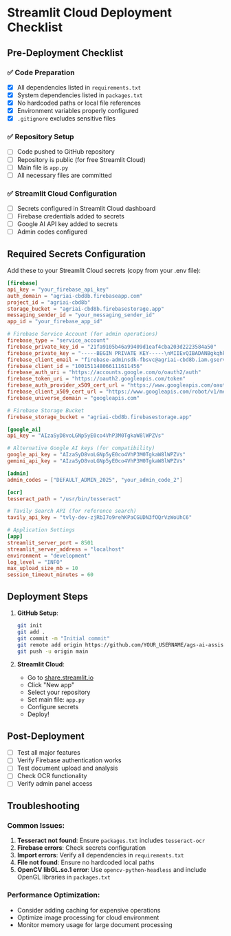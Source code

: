 # Streamlit Cloud Deployment Checklist

## Pre-Deployment Checklist

### ✅ Code Preparation
- [x] All dependencies listed in `requirements.txt`
- [x] System dependencies listed in `packages.txt`
- [x] No hardcoded paths or local file references
- [x] Environment variables properly configured
- [x] `.gitignore` excludes sensitive files

### ✅ Repository Setup
- [ ] Code pushed to GitHub repository
- [ ] Repository is public (for free Streamlit Cloud)
- [ ] Main file is `app.py`
- [ ] All necessary files are committed

### ✅ Streamlit Cloud Configuration
- [ ] Secrets configured in Streamlit Cloud dashboard
- [ ] Firebase credentials added to secrets
- [ ] Google AI API key added to secrets
- [ ] Admin codes configured

## Required Secrets Configuration

Add these to your Streamlit Cloud secrets (copy from your .env file):

```toml
[firebase]
api_key = "your_firebase_api_key"
auth_domain = "agriai-cbd8b.firebaseapp.com"
project_id = "agriai-cbd8b"
storage_bucket = "agriai-cbd8b.firebasestorage.app"
messaging_sender_id = "your_messaging_sender_id"
app_id = "your_firebase_app_id"

# Firebase Service Account (for admin operations)
firebase_type = "service_account"
firebase_private_key_id = "21fa9105b46a99409d1eaf4cba203d2223584a50"
firebase_private_key = "-----BEGIN PRIVATE KEY-----\nMIIEvQIBADANBgkqhkiG9w0BAQEFAASCBKcwggSjAgEAAoIBAQCl+cTm6znoEGxN\nSA8mRvVZMQDDjQ/4qqoscMcyCy3JRWYJIGdfrwkVVeAoTRjbvqTniulVGQ7uB01f\nw6j2WKoF9fQ2WaE02GbArDHRW4oE9knFAaz7akOcwgde8CnbQ8p/urKZWyYKQb92\nSWaN0svwPnKsqruYHrUHm/ohyAK3Px12d7FrrrIrl5QOxFFSdFElXuPyJPAUdIDA\nMGr1BlfzuwvOS422oo2jkFV09yOxBgXT0Bqsn8X4Fybpdd6jhtviJfRP0F/7P+Hx\nSjz1m7z2OPk/TuYW1q6kfB3IQkG9vtpv/faqyg3MYo7NBW4asf8mFRr3x/m+ZjX9\nUYwYelbVAgMBAAECggEAJfKdWk6dxrk6idDX5eCDaAkUK6Gs7SXYEqEWahK0PTho\nw91sxSu33/Dqd0xpSpSkD2xrPNGl4DY7MpIBp5FODl7VnzeO7A4uMA8utLdBLzFA\nXJKtgi4hl02lccdnSoKNYfbFrtpwMBgoNltB31s61YrxnRjMG1OqADthTSf1tv+Q\nKzNuQR8vIhhW1DMI5Kb63P8M5eKEINTb4+PZclfFDAkUPpCQlu93R79kKuoHxafl\ndW20aWEavfoR61yKTV/Pmmh+psF5QFnQRJ99egRQioXM5YHNZeu6hqu3Ex+yVvCC\ngs+vR8VTM4cNn2dsdLU+lYzdfCIDNONy/OGaHUH+YQKBgQDqZtnsbYnPnMsc/VV6\ng+7MX4Lao3Sn3o+vnxh+wl5GvjLRluF3PcXvYqpOHKxBOlapSwn9PN9iegSm0RcN\nkyAYGGJnK0ukfaO1VMnZkr+qRT6+ndKxCdDCbrbI9dZxbpSijbR7/o0ag7bbryr0\nnH+FTeCwpSyX2VAeFU/oE5upJwKBgQC1RNwSAILqdp2RgZ1cEv/9zXsZNuqcEwYW\nALR3Oz8bqxuzDAFE85lEDwiKp3XkhOfBuPeytK4j0NFOY0v+rqPGe9rnxhIx9dXX\nn6Y2ZJsbUmyAsNDDELG4gRxvOIqcHwFTkrPHoeiRizHmH9FASl3iODsyimFxFcRc\ng3gFoJ0lowKBgHBgtwH+0h9TEJ3pZt3B+u7Iq7eevgLtVP3hzKCZFxHbhgmtyJKe\nbxMBvpyMapkrGvk3HKboVECmNyyy+dZsPurOZf8IZs+J3L7G068YCAPeBuLkT2rJ\nReixo7hdBF6FoYT9YxY/R+76TuSr6nAzx39lgt+tkN+MNDj4BsNBA1PpAoGAFRFg\nxpLapGeO3reC0429xQDZ2s9gKy2m2m3Qi78OEagsev3dM+dgG+Hnaz4VXK75xLE7\n0MBhMPZ3LTYrQfmIPWxtv9xshvP8m6gJiG7e/CjzRW3HhbRuA3S2GlMnAQg1fkIh\ntQUjY68a6JUwG9nI2Z8ReklNE/ikrt/01iqZuSMCgYEA0XHD3h4seUV/lnmJ3x4L\n1RDw7gOLxyxP+7Vn4nzEHyDcrAij0H3EshrFlECW/KyEAUukvMWVqCV5FxuZ6/Vz\nFoG9HZwJtWopjpXrmOLbUBiKxwDQ2Lo1PwEbGvsOl5/2MwnkbNKs1D/AfNBChJ/8\nN5oY8xmm0A88wxvz95dF/Ec=\n-----END PRIVATE KEY-----\n"
firebase_client_email = "firebase-adminsdk-fbsvc@agriai-cbd8b.iam.gserviceaccount.com"
firebase_client_id = "100151148066111611456"
firebase_auth_uri = "https://accounts.google.com/o/oauth2/auth"
firebase_token_uri = "https://oauth2.googleapis.com/token"
firebase_auth_provider_x509_cert_url = "https://www.googleapis.com/oauth2/v1/certs"
firebase_client_x509_cert_url = "https://www.googleapis.com/robot/v1/metadata/x509/firebase-adminsdk-fbsvc%40agriai-cbd8b.iam.gserviceaccount.com"
firebase_universe_domain = "googleapis.com"

# Firebase Storage Bucket
firebase_storage_bucket = "agriai-cbd8b.firebasestorage.app"

[google_ai]
api_key = "AIzaSyD8voLGNp5yE0co4VhP3M0TgkaW8lWPZVs"

# Alternative Google AI keys (for compatibility)
google_api_key = "AIzaSyD8voLGNp5yE0co4VhP3M0TgkaW8lWPZVs"
gemini_api_key = "AIzaSyD8voLGNp5yE0co4VhP3M0TgkaW8lWPZVs"

[admin]
admin_codes = ["DEFAULT_ADMIN_2025", "your_admin_code_2"]

[ocr]
tesseract_path = "/usr/bin/tesseract"

# Tavily Search API (for reference search)
tavily_api_key = "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"

# Application Settings
[app]
streamlit_server_port = 8501
streamlit_server_address = "localhost"
environment = "development"
log_level = "INFO"
max_upload_size_mb = 10
session_timeout_minutes = 60
```

## Deployment Steps

1. **GitHub Setup**:
   ```bash
   git init
   git add .
   git commit -m "Initial commit"
   git remote add origin https://github.com/YOUR_USERNAME/ags-ai-assistant.git
   git push -u origin main
   ```

2. **Streamlit Cloud**:
   - Go to [share.streamlit.io](https://share.streamlit.io)
   - Click "New app"
   - Select your repository
   - Set main file: `app.py`
   - Configure secrets
   - Deploy!

## Post-Deployment

- [ ] Test all major features
- [ ] Verify Firebase authentication works
- [ ] Test document upload and analysis
- [ ] Check OCR functionality
- [ ] Verify admin panel access

## Troubleshooting

### Common Issues:
1. **Tesseract not found**: Ensure `packages.txt` includes `tesseract-ocr`
2. **Firebase errors**: Check secrets configuration
3. **Import errors**: Verify all dependencies in `requirements.txt`
4. **File not found**: Ensure no hardcoded local paths
5. **OpenCV libGL.so.1 error**: Use `opencv-python-headless` and include OpenGL libraries in `packages.txt`

### Performance Optimization:
- Consider adding caching for expensive operations
- Optimize image processing for cloud environment
- Monitor memory usage for large document processing

